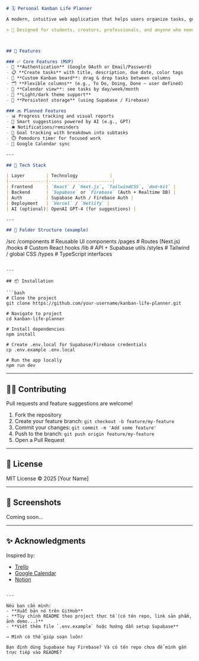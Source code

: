 

```markdown
# 🗓️ Personal Kanban Life Planner

A modern, intuitive web application that helps users organize tasks, goals, and personal routines using a drag-and-drop **Kanban board** combined with **calendar scheduling**.

> 🎯 Designed for students, creators, professionals, and anyone who needs a flexible system to manage life and work visually.



## 🚀 Features

### ✅ Core Features (MVP)
- 🔐 **Authentication** (Google OAuth or Email/Password)
- 📋 **Create tasks** with title, description, due date, color tags
- 🧩 **Custom Kanban board**: drag & drop tasks between columns
- 🗂️ **Flexible columns** (e.g., To Do, Doing, Done – user defined)
- 📆 **Calendar view**: see tasks by day/week/month
- 🎨 **Light/dark theme support**
- 💾 **Persistent storage** (using Supabase / Firebase)

### 🔜 Planned Features
- 📊 Progress tracking and visual reports
- 🧠 Smart suggestions powered by AI (e.g., GPT)
- 🛎️ Notifications/reminders
- 🧘 Goal tracking with breakdown into subtasks
- ⏱️ Pomodoro timer for focused work
- 🔄 Google Calendar sync

---

## 🧪 Tech Stack

| Layer        | Technology            |
|--------------|------------------------|
| Frontend     | `React` / `Next.js`, `TailwindCSS`, `dnd-kit` |
| Backend      | `Supabase` or `Firebase` (Auth + Realtime DB) |
| Auth         | Supabase Auth / Firebase Auth |
| Deployment   | `Vercel` / `Netlify` |
| AI (optional)| OpenAI GPT-4 (for suggestions) |

---

## 🧱 Folder Structure (example)

```

/src
/components       # Reusable UI components
/pages            # Routes (Next.js)
/hooks            # Custom React hooks
/lib              # API + Supabase utils
/styles           # Tailwind / global CSS
/types            # TypeScript interfaces

````

---

## 📦 Installation

```bash
# Clone the project
git clone https://github.com/your-username/kanban-life-planner.git

# Navigate to project
cd kanban-life-planner

# Install dependencies
npm install

# Create .env.local for Supabase/Firebase credentials
cp .env.example .env.local

# Run the app locally
npm run dev
````

---

## 🧑‍💻 Contributing

Pull requests and feature suggestions are welcome!

1. Fork the repository
2. Create your feature branch: `git checkout -b feature/my-feature`
3. Commit your changes: `git commit -m 'Add some feature'`
4. Push to the branch: `git push origin feature/my-feature`
5. Open a Pull Request

---

## 📄 License

MIT License © 2025 \[Your Name]

---

## 📸 Screenshots

Coming soon...

---

## ✨ Acknowledgments

Inspired by:

* [Trello](https://trello.com)
* [Google Calendar](https://calendar.google.com)
* [Notion](https://notion.so)

```

---

Nếu bạn cần mình:
- **Xuất bản nó trên GitHub**
- **Tùy chỉnh README theo project thực tế (có tên repo, link sản phẩm, ảnh demo...)**
- **Viết thêm file `.env.example` hoặc hướng dẫn setup Supabase**

→ Mình có thể giúp soạn luôn!

Bạn định dùng Supabase hay Firebase? Và có tên repo chưa để mình gắn trực tiếp vào README?
```
